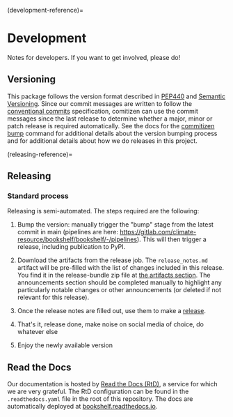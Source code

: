 (development-reference)=
# Development

Notes for developers. If you want to get involved, please do!

## Versioning

This package follows the version format described in
[PEP440](https://peps.python.org/pep-0440/) and
[Semantic Versioning](https://semver.org/). Since our commit messages are
written to follow the
[conventional commits](https://www.conventionalcommits.org/en/v1.0.0/)
specification, comitizen can use the commit messages since the last release to
determine whether a major, minor or patch release is required automatically.
See the docs for the
[commitizen bump](https://commitizen-tools.github.io/commitizen/bump/)
command for additional details about the version bumping process and
[](releasing-reference) for additional details about how we do releases in
this project.

(releasing-reference)=
## Releasing

### Standard process

Releasing is semi-automated. The steps required are the following:


1. Bump the version: manually trigger the "bump" stage from the latest commit
   in main (pipelines are here:
   https://gitlab.com/climate-resource/bookshelf/bookshelf/-/pipelines).
   This will then trigger a release, including publication to PyPI.

1. Download the artifacts from the release job. The `release_notes.md` artifact
   will be pre-filled with the list of changes included in this release. You find it
   in the release-bundle zip file at
   [the artifacts section](https://gitlab.com/climate-resource/bookshelf/bookshelf/-/artifacts). The
   announcements section should be completed manually to highlight any
   particularly notable changes or other announcements (or deleted if not
   relevant for this release).

1. Once the release notes are filled out, use them to make a
   [release](https://gitlab.com/climate-resource/bookshelf/bookshelf/-/releases/new).


1. That's it, release done, make noise on social media of choice, do whatever
   else

1. Enjoy the newly available version

## Read the Docs

Our documentation is hosted by
[Read the Docs (RtD)](https://www.readthedocs.org/), a service for which we are
very grateful. The RtD configuration can be found in the `.readthedocs.yaml`
file in the root of this repository. The docs are automatically
deployed at
[bookshelf.readthedocs.io](https://bookshelf.readthedocs.io/en/latest/).

